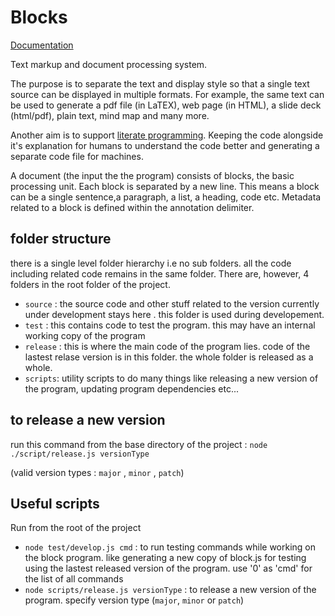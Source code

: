 # Blocks

[Documentation](https://shubhvjain.github.io/blocks/)

Text markup and document processing system. 

The purpose is to separate the text and display style so that a single text source can be displayed in multiple formats. For example, the same text can be used to generate a pdf file (in LaTEX), web page (in HTML), a slide deck (html/pdf), plain text, mind map and many more.  

Another aim is to support [literate programming](https://en.wikipedia.org/wiki/Literate_programming). Keeping the code alongside it's explanation for humans to understand the code better and generating a separate code file for machines.

A document (the input the the program) consists  of blocks, the basic processing unit.
Each block is separated by a new line. This means a block can be a single sentence,a paragraph, a list, a heading, code etc.  Metadata related to a block is defined within the annotation delimiter. 


## folder structure 
there  is a single level folder hierarchy i.e no sub folders. all the code including related code remains in the same folder. There are, however, 4  folders in the root folder of the project.
- `source` : the source code and other stuff related to the version currently under development stays here . this folder is used during developement.
- `test` : this contains code to test the program. this may have an internal working copy of the program
- `release` : this is where the main code of the program lies. code of the lastest relase version is in this folder. the whole folder is released as a whole.
- `scripts`: utility scripts to do many things like releasing a new version of the program, updating program dependencies etc...

## to release a new version 

run this command from the base directory of the project : `node ./script/release.js versionType`

(valid version types : `major` , `minor` , `patch`)

## Useful scripts 

Run from the root of the project

- `node test/develop.js cmd` : to run testing commands while working on the block program. like generating a new copy of block.js for testing using the lastest released version of the program. use '0' as 'cmd' for the list of all commands
- `node scripts/release.js versionType` : to release a new version of the program. specify version type (`major`, `minor` or `patch`)

